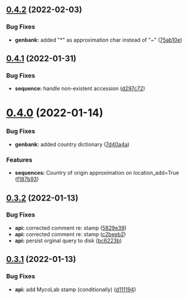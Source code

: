 ## [0.4.2](https://github.com/mycolab/genbank/compare/v0.4.1...v0.4.2) (2022-02-03)


### Bug Fixes

* **genbank:** added "*" as approximation char instead of "~" ([75ab10e](https://github.com/mycolab/genbank/commit/75ab10e9f2b6a222b1dc280c52e70cd514b77816))



## [0.4.1](https://github.com/mycolab/genbank/compare/v0.4.0...v0.4.1) (2022-01-31)


### Bug Fixes

* **sequence:** handle non-existent accession ([d297c72](https://github.com/mycolab/genbank/commit/d297c72b1132ec1e615e33fb4313d9de0e32fec2))



# [0.4.0](https://github.com/mycolab/genbank/compare/v0.3.2...v0.4.0) (2022-01-14)


### Bug Fixes

* **genbank:** added country dictionary ([7d40a4a](https://github.com/mycolab/genbank/commit/7d40a4acfc9e236965e4e0259ae6e8b45f7e3e6f))


### Features

* **sequences:** Country of origin approximation on location_add=True ([f187b93](https://github.com/mycolab/genbank/commit/f187b93aff9c4a091a52539df311a306e22d068d))



## [0.3.2](https://github.com/mycolab/genbank/compare/v0.3.1...v0.3.2) (2022-01-13)


### Bug Fixes

* **api:** corrected comment re: stamp ([5829e39](https://github.com/mycolab/genbank/commit/5829e39afee97c2ed1ff556c23e7ca0313335277))
* **api:** corrected comment re: stamp ([c2beeb2](https://github.com/mycolab/genbank/commit/c2beeb21de73bc4cb8cef6f60caf7b9954fb30cd))
* **api:** persist orginal query to disk ([bc6223b](https://github.com/mycolab/genbank/commit/bc6223bda6f3067c28154647fcc982567b9c7edc))



## [0.3.1](https://github.com/mycolab/genbank/compare/v0.3.0...v0.3.1) (2022-01-13)


### Bug Fixes

* **api:** add MycoLab stamp (conditionally) ([d111194](https://github.com/mycolab/genbank/commit/d1111948da262d57401166894f3cfef26bea0c97))



